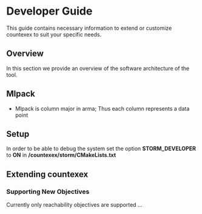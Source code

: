 # Developer Guide
This guide contains necessary information to extend or customize countexex to suit your specific needs.

## Overview
In this section we provide an overview of the software architecture of the tool.
## Mlpack
- Mlpack is column major in arma; Thus each column represents a data point
## Setup
In order to be able to debug the system set the option **STORM_DEVELOPER** to **ON** in **/countexex/storm/CMakeLists.txt**
## Extending countexex
### Supporting New Objectives
Currently only reachability objectives are supported ...